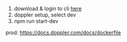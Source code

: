 1. download & login to cli [here](https://docs.doppler.com/docs/cli)
2. doppler setup, select dev
3. npm run start-dev

prod:
https://docs.doppler.com/docs/dockerfile
